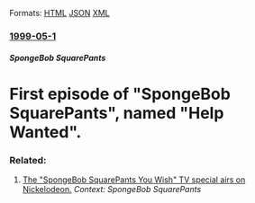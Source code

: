 
Formats: [HTML](/news/1999/05/1/first-episode-of-spongebob-squarepants-named-help-wanted.html)  [JSON](/news/1999/05/1/first-episode-of-spongebob-squarepants-named-help-wanted.json)  [XML](/news/1999/05/1/first-episode-of-spongebob-squarepants-named-help-wanted.xml)  

### [1999-05-1](/news/1999/05/1/index.md)

##### SpongeBob SquarePants
#  First episode of "SpongeBob SquarePants", named "Help Wanted".




### Related:

1. [ The "SpongeBob SquarePants You Wish" TV special airs on Nickelodeon.](/news/2001/03/7/the-spongebob-squarepants-you-wish-tv-special-airs-on-nickelodeon.md) _Context: SpongeBob SquarePants_
